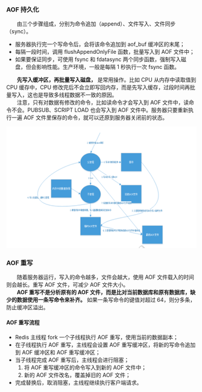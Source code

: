### AOF 持久化
　　由三个步骤组成，分别为命令追加（append）、文件写入、文件同步（sync）。

- 服务器执行完一个写命令后，会将该命令追加到  aof_buf 缓冲区的末尾；
- 每隔一段时间，调用 flushAppendOnlyFile 函数，批量写入到 AOF 文件中；
- 如果要保证同步，可使用 fsync 和 fdatasync 两个同步函数，强制写入磁盘，但会影响性能。生产环境，一般是每隔 1 秒执行一次 fsync 函数。

　　**先写入缓冲区，再批量写入磁盘，** 是常用操作。比如 CPU 从内存中读取值到 CPU 缓存中，CPU 修改完后不会立即写回内存，而是先写入缓存，过段时间再批量写入，这也是导致多线程数据不一致的原因。<br />
　　注意，只有对数据有修改的命令，比如读命令才会写入到 AOF 文件中，读命令不会。PUBSUB、SCRIPT LOAD 也会写入到 AOF 文件中。服务器只要重新执行一遍 AOF 文件里保存的命令，就可以还原到服务器关闭前的状态。

![img.png](../../../../pictures/redis/持久化/img.png)

### AOF 重写
　　随着服务器运行，写入的命令越多，文件会越大，使用 AOF 文件载入的时间则会越长。重写 AOF 文件，可减少 AOF 文件大小。<br />
　　**AOF 重写不是分析原有的 AOF 文件，而是比对当前数据库和原有数据库，缺少的数据使用一条写命令来补齐。** 如果一条写命令的键值对超过 64，则分多条，防止缓冲区溢出。

#### AOF 重写流程

- Redis 主线程 fork 一个子线程执行 AOF 重写，使用当前的数据副本；
- 在子线程执行 AOF 重写，主线程会设置 AOF 重写缓冲区，将新的写命令追加到 AOF 缓冲区和 AOF 重写缓冲区；
- 当子线程完成 AOF 重写后，主线程会进行阻塞；
    1. 将 AOF 重写缓冲区的命令写入到新的 AOF 文件中；
    2. 新的 AOF 文件改名，覆盖掉旧的 AOF 文件；
- 完成替换后，取消阻塞，主线程继续执行客户端请求。